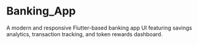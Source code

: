 # Banking_App
A modern and responsive Flutter-based banking app UI featuring savings analytics, transaction tracking, and token rewards dashboard.
